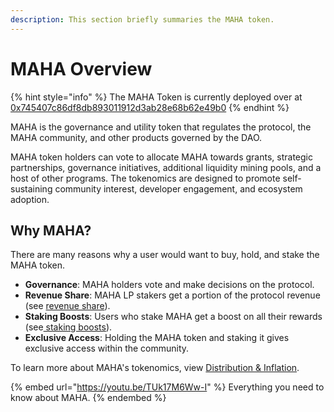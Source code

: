 ```yaml
---
description: This section briefly summaries the MAHA token.
---
```


# MAHA Overview

{% hint style="info" %}
The MAHA Token is currently deployed over at [0x745407c86df8db893011912d3ab28e68b62e49b0](https://etherscan.io/token/0x745407c86df8db893011912d3ab28e68b62e49b0)
{% endhint %}

MAHA is the governance and utility token that regulates the protocol, the MAHA community, and other products governed by the DAO.

MAHA token holders can vote to allocate MAHA towards grants, strategic partnerships, governance initiatives, additional liquidity mining pools, and a host of other programs. The tokenomics are designed to promote self-sustaining community interest, developer engagement, and ecosystem adoption.

## Why MAHA?

There are many reasons why a user would want to buy, hold, and stake the MAHA token.

* **Governance**: MAHA holders vote and make decisions on the protocol.
* **Revenue Share**: MAHA LP stakers get a portion of the protocol revenue (see [revenue share](revenue-share.md)).
* **Staking Boosts**: Users who stake MAHA get a boost on all their rewards (see[ staking boosts](staking-boosts.md)).
* **Exclusive Access**: Holding the MAHA token and staking it gives exclusive access within the community.

To learn more about MAHA's tokenomics, view [Distribution & Inflation](../governance/distribution.md).

{% embed url="https://youtu.be/TUk17M6Ww-I" %}
Everything you need to know about MAHA.
{% endembed %}
